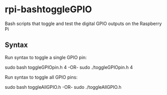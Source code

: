 rpi-bashtoggleGPIO
==================

Bash scripts that toggle and test the digital GPIO outputs on the Raspberry Pi

Syntax
------

Run syntax to toggle a single GPIO pin:

sudo bash toggleGPIOpin.h 4
-OR-
sudo ./toggleGPIOpin.h 4

Run syntax to toggle all GPIO pins:

sudo bash toggleAllGPIO.h
-OR-
sudo ./toggleAllGPIO.h
